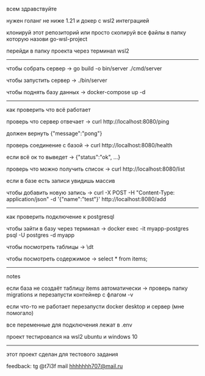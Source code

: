 всем здравствуйте

нужен голанг не ниже 1.21 и докер с wsl2 интеграцией

клонируй этот репозиторий или просто скопируй все файлы в папку которую назови go-wsl-project

перейди в папку проекта через терминал wsl2

-----

чтобы собрать сервер -> go build -o bin/server ./cmd/server 

чтобы запустить сервер -> ./bin/server

чтобы поднять базу данных -> docker-compose up -d

-----

как проверить что всё работает

проверь что сервер отвечает -> curl http://localhost:8080/ping

должен вернуть {"message":"pong"}

проверь соединение с базой -> curl http://localhost:8080/health

если всё ок то выведет -> {"status":"ok", ...}

проверь что можно получить список -> curl http://localhost:8080/list

если в базе есть записи увидишь массив

чтобы добавить новую запись -> curl -X POST -H "Content-Type: application/json" -d '{"name":"test"}' http://localhost:8080/add

-----

как проверить подключение к postgresql

чтобы зайти в базу через терминал -> docker exec -it myapp-postgres psql -U postgres -d myapp

чтобы посмотреть таблицы -> \dt

чтобы посмотреть содержимое -> select * from items;

-----

notes 

если база не создаёт таблицу items автоматически -> проверь папку migrations и перезапусти контейнер с флагом -v

если что-то не работает перезапусти docker desktop и сервер (мне помогало)

все переменные для подключения лежат в .env

проект тестировался на wsl2 ubuntu и windows 10

-----

этот проект сделан для тестового задания

feedback: 
tg @t7i3f 
mail hhhhhhh707@mail.ru